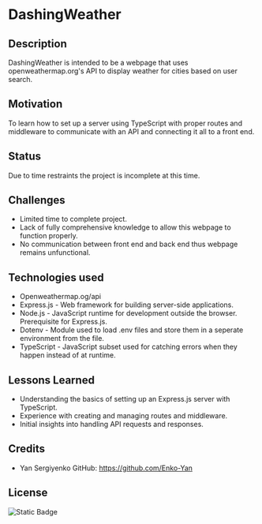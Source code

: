 # DashingWeather
## Description 
DashingWeather is intended to be a webpage that uses openweathermap.org's API to display weather for cities based on user search. 
## Motivation
To learn how to set up a server using TypeScript with proper routes and middleware to communicate with an API and connecting it all to a front end.
## Status
Due to time restraints the project is incomplete at this time.
## Challenges 
* Limited time to complete project.
* Lack of fully comprehensive knowledge to allow this webpage to function properly.
* No communication between front end and back end thus webpage remains unfunctional.
## Technologies used
* Openweathermap.og/api
* Express.js - Web framework for building server-side applications.
* Node.js - JavaScript runtime for development outside the browser. Prerequisite for Express.js.
* Dotenv - Module used to load .env files and store them in a seperate environment from the file.
* TypeScript - JavaScript subset used for catching errors when they happen instead of at runtime. 
## Lessons Learned
* Understanding the basics of setting up an Express.js server with TypeScript.
* Experience with creating and managing routes and middleware.
* Initial insights into handling API requests and responses.
## Credits
* Yan Sergiyenko
GitHub: https://github.com/Enko-Yan
## License 
![Static Badge](https://img.shields.io/badge/License-MIT-purple)

